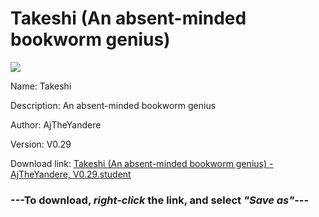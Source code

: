 # Takeshi (An absent-minded bookworm genius)

<img src = "https://raw.githubusercontent.com/Arbiter1223/Daigaku-Gurashi-Custom-Students/master/Students/Files/Takeshi%20(An%20absent-minded%20bookworm%20genius).png">

Name: Takeshi

Description: An absent-minded bookworm genius

Author: AjTheYandere

Version: V0.29

Download link: <a href="https://raw.githubusercontent.com/Arbiter1223/Daigaku-Gurashi-Custom-Students/master/Students/Files/Takeshi%20(An%20absent-minded%20bookworm%20genius)%20-%20AjTheYandere%2C%20V0.29.student">Takeshi (An absent-minded bookworm genius) - AjTheYandere, V0.29.student</a>

### ---**To download, _right-click_ the link, and select _"Save as"_**---
